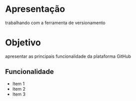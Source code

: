# Apresentação
trabalhando com a ferramenta de versionamento

# Objetivo
apresentar as principais funcionalidade da plataforma GitHub

## Funcionalidade
* Item 1
* Item 2
* Item 3
